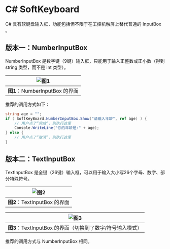 # C# SoftKeyboard

C# 具有软键盘输入框，功能包括但不限于在工控机触屏上替代普通的 InputBox 。

## 版本一：NumberInputBox

NumberInputBox 是数字键（9键）输入框，只能用于输入正整数或正小数（得到 string 类型，而不是 int 类型）。

|    ![图1](./images/9键.png)    |
| :----------------------------: |
| **图1**：NumberInputBox 的界面 |

推荐的调用方式如下：

```C#
string age = "";
if ( SoftKeyBoard.NumberInputBox.Show("请输入年龄", ref age) ) {
    // 用户点了“完成”，则执行这里
    Console.WriteLine("你的年龄是:" + age);
} else {
    // 用户点了“取消”，则执行这里
}
```



## 版本二：TextInputBox

TextInputBox 是全键（26键）输入框，可以用于输入大小写26个字母、数字、部分特殊符号。

| ![图2](./images/全键-字母.png) |
| :----------------------------: |
|  **图2**：TextInputBox 的界面  |

|              ![图3](./images/全键-数字.png)               |
| :-------------------------------------------------------: |
| **图3**：TextInputBox 的界面（切换到了数字/符号输入模式） |

推荐的调用方式与 NumberInputBox 相同。
